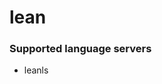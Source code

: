 <!--- THIS DOCUMENT IS AUTOMATICALLY GENERATED, DON'T EDIT IT -->
# lean

### Supported language servers

- leanls
